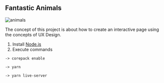 ## Fantastic Animals

![animals](https://github.com/teles1g/fantastic-animals/blob/main/fantastic-animals.png)

The concept of this project is about how to create an interactive page using the concepts of UX Design.

1. Install [Node.js](https://nodejs.org/en)
2. Execute commands

```
-> corepack enable
```
```
-> yarn
```
```
-> yarn live-server
```
